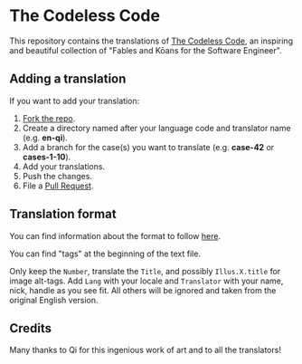 The Codeless Code
=================

This repository contains the translations of [The Codeless Code](http://www.thecodelesscode.com), an inspiring and
beautiful collection of "Fables and Kōans for the Software Engineer".

Adding a translation
--------------------

If you want to add your translation:

  1. [Fork the repo](https://github.com/alessandro1997/the-codeless-code/fork).
  2. Create a directory named after your language code and translator name (e.g. **en-qi**).
  3. Add a branch for the case(s) you want to translate (e.g. **case-42** or **cases-1-10**).
  4. Add your translations.
  5. Push the changes.
  6. File a [Pull Request](https://github.com/alessandro1997/the-codeless-code/pulls).

Translation format
------------------

You can find information about the format to follow [here](http://thecodelesscode.com/about#translation-file-format).

You can find "tags" at the beginning of the text file.

Only keep the `Number`, translate the `Title`, and possibly `Illus.X.title` for image alt-tags.
Add `Lang` with your locale and `Translator` with your name, nick, handle as you see fit.
All others will be ignored and taken from the original English version.

Credits
-------

Many thanks to Qi for this ingenious work of art and to all the translators!

